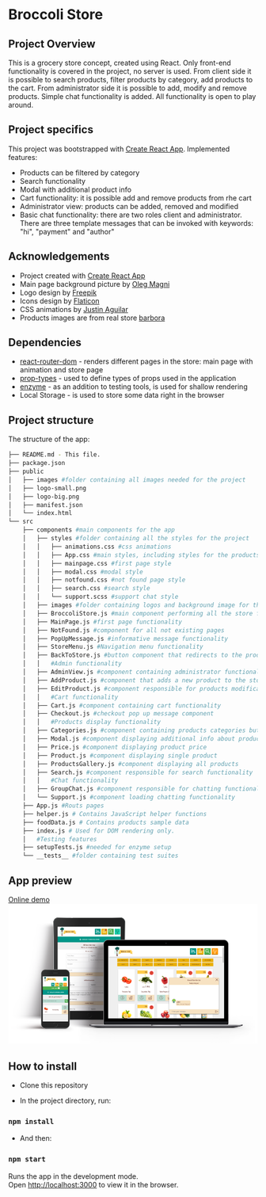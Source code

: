 # Broccoli Store
## Project Overview
This is a grocery store concept, created using React. Only front-end functionality is covered in the project, no server is used. From client side it is possible to search products, filter products by category, add products to the cart. From administrator side it is possible to add, modify and remove products. Simple chat functionality is added. All functionality is open to play around.

## Project specifics
This project was bootstrapped with [Create React App](https://github.com/facebook/create-react-app).
Implemented features:
* Products can be filtered by category
* Search functionality
* Modal with additional product info
* Cart functionality: it is possible add and remove products from rhe cart
* Administrator view: products can be added, removed and modified
* Basic chat functionality: there are two roles client and administrator. There are three template messages that can be invoked with keywords: "hi", "payment" and "author"

## Acknowledgements
* Project created with [Create React App](https://github.com/facebook/create-react-app)
* Main page background picture by [Oleg Magni](https://www.pexels.com/photo/variety-of-fruits-890507/)
* Logo design by [Freepik](freepik.com)
* Icons design by [Flaticon](flaticon.com)
* CSS animations by [Justin Aguilar](http://www.justinaguilar.com/animations/#)
* Products images are from real store [barbora](https://www.barbora.lt/)

## Dependencies
* [react-router-dom](https://www.npmjs.com/package/react-router-dom) - renders different pages in the store: main page with animation and store page
* [prop-types](https://www.npmjs.com/package/prop-types)  - used to define types of props used in the application
* [enzyme](https://airbnb.io/enzyme/) - as an addition to testing tools, is used for shallow rendering
* Local Storage - is used to store some data right in the browser

## Project structure
The structure of the app:
```bash
├── README.md - This file.
├── package.json
├── public
│   ├── images #folder containing all images needed for the project
│   ├── logo-small.png
│   ├── logo-big.png
│   ├── manifest.json
│   └── index.html
└── src
    ├── components #main components for the app
    │   ├── styles #folder containing all the styles for the project
    │   │   ├── animations.css #css animations
    │   │   ├── App.css #main styles, including styles for the products gallery, cart, navigation, administrator view
    │   │   ├── mainpage.css #first page style
    │   │   ├── modal.css #modal style
    │   │   ├── notfound.css #not found page style
    │   │   ├── search.css #search style
    │   │   └── support.scss #support chat style
    │   ├── images #folder containing logos and background image for the main page
    │   ├── BroccoliStore.js #main component performing all the store functionality
    │   ├── MainPage.js #first page functionality
    │   ├── NotFound.js #component for all not existing pages
    │   ├── PopUpMessage.js #informative message functionality
    │   ├── StoreMenu.js #Navigation menu functionality
    │   ├── BackToStore.js #button component that redirects to the products gallery
    │   │   #Admin functionality
    │   ├── AdminView.js #component containing administrator functionality
    │   ├── AddProduct.js #component that adds a new product to the store
    │   ├── EditProduct.js #component responsible for products modification and removal functionality
    │   │   #Cart functionality
    │   ├── Cart.js #component containing cart functionality
    │   ├── Checkout.js #checkout pop up message component
    │   │   #Products display functionality
    │   ├── Categories.js #component containing products categories buttons, needed to filter products
    │   ├── Modal.js #component displaying additional info about product
    │   ├── Price.js #component displaying product price
    │   ├── Product.js #component displaying single product
    │   ├── ProductsGallery.js #component displaying all products
    │   ├── Search.js #component responsible for search functionality
    │   │   #Chat functionality
    │   ├── GroupChat.js #component responsible for chatting functionality
    │   └── Support.js #component loading chatting functionality
    ├── App.js #Routs pages
    ├── helper.js # Contains JavaScript helper functions
    ├── foodData.js # Contains products sample data
    ├── index.js # Used for DOM rendering only.
    │   #Testing features
    ├── setupTests.js #needed for enzyme setup
    └── __tests__ #folder containing test suites
```

## App preview
[Online demo](https://broccoli-store.netlify.com/)
![preview](screenshot/demo.png)

## How to install
* Clone this repository

* In the project directory, run:

### `npm install`

* And then:

### `npm start`

Runs the app in the development mode.<br>
Open [http://localhost:3000](http://localhost:3000) to view it in the browser.
